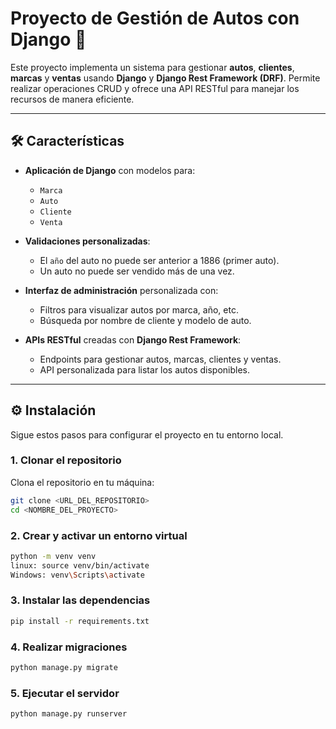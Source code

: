 # Proyecto de Gestión de Autos con Django 🚗

Este proyecto implementa un sistema para gestionar **autos**, **clientes**, **marcas** y **ventas** usando **Django** y **Django Rest Framework (DRF)**. Permite realizar operaciones CRUD y ofrece una API RESTful para manejar los recursos de manera eficiente.

---

## 🛠 Características

- **Aplicación de Django** con modelos para:
  - `Marca`
  - `Auto`
  - `Cliente`
  - `Venta`
  
- **Validaciones personalizadas**:
  - El `año` del auto no puede ser anterior a 1886 (primer auto).
  - Un auto no puede ser vendido más de una vez.

- **Interfaz de administración** personalizada con:
  - Filtros para visualizar autos por marca, año, etc.
  - Búsqueda por nombre de cliente y modelo de auto.

- **APIs RESTful** creadas con **Django Rest Framework**:
  - Endpoints para gestionar autos, marcas, clientes y ventas.
  - API personalizada para listar los autos disponibles.

---

## ⚙ Instalación

Sigue estos pasos para configurar el proyecto en tu entorno local.

### 1. Clonar el repositorio

Clona el repositorio en tu máquina:

```bash
git clone <URL_DEL_REPOSITORIO>
cd <NOMBRE_DEL_PROYECTO>
```
 
### 2. Crear y activar un entorno virtual
```bash
python -m venv venv
linux: source venv/bin/activate  
Windows: venv\Scripts\activate

```
 ### 3. Instalar las dependencias
```bash
pip install -r requirements.txt


```
  ### 4. Realizar migraciones
```bash
python manage.py migrate
```

  ### 5. Ejecutar el servidor
```bash
python manage.py runserver

```

